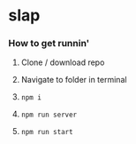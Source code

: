 # slap

### How to get runnin'

1. Clone / download repo

2. Navigate to folder in terminal

3. `npm i`

4. `npm run server`

5. `npm run start`
